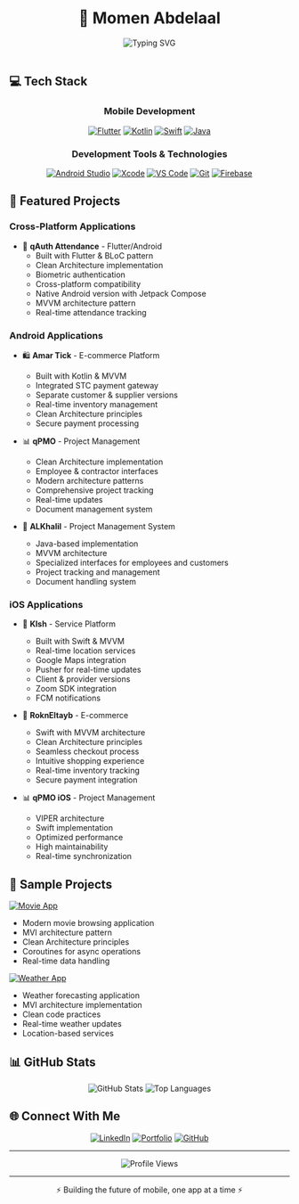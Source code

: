 # <div align="center">💫 Momen Abdelaal</div>

<div align="center">
  <img src="https://readme-typing-svg.demolab.com?font=Fira+Code&weight=600&size=22&duration=3000&pause=1000&color=0EA5E9&center=true&vCenter=true&width=435&lines=Senior+Mobile+Engineer;Flutter+%26+Native+Development;Building+Beautiful+Apps" alt="Typing SVG" />
</div>

<br/>


## 💻 Tech Stack

<div align="center">

### Mobile Development
[![Flutter](https://img.shields.io/badge/Flutter-%2302569B.svg?style=for-the-badge&logo=Flutter&logoColor=white&labelColor=0EA5E9)](https://flutter.dev)
[![Kotlin](https://img.shields.io/badge/Kotlin-%230095D5.svg?style=for-the-badge&logo=kotlin&logoColor=white&labelColor=0EA5E9)](https://kotlinlang.org)
[![Swift](https://img.shields.io/badge/Swift-%23FA7343.svg?style=for-the-badge&logo=swift&logoColor=white&labelColor=0EA5E9)](https://developer.apple.com/swift/)
[![Java](https://img.shields.io/badge/Java-%23ED8B00.svg?style=for-the-badge&logo=java&logoColor=white&labelColor=0EA5E9)](https://www.java.com)

### Development Tools & Technologies
[![Android Studio](https://img.shields.io/badge/Android%20Studio-3DDC84.svg?style=for-the-badge&logo=android-studio&logoColor=white&labelColor=0EA5E9)](https://developer.android.com/studio)
[![Xcode](https://img.shields.io/badge/Xcode-007ACC?style=for-the-badge&logo=Xcode&logoColor=white&labelColor=0EA5E9)](https://developer.apple.com/xcode/)
[![VS Code](https://img.shields.io/badge/VS%20Code-0078d7.svg?style=for-the-badge&logo=visual-studio-code&logoColor=white&labelColor=0EA5E9)](https://code.visualstudio.com)
[![Git](https://img.shields.io/badge/git-%23F05033.svg?style=for-the-badge&logo=git&logoColor=white&labelColor=0EA5E9)](https://git-scm.com)
[![Firebase](https://img.shields.io/badge/Firebase-FFCA28?style=for-the-badge&logo=firebase&logoColor=white&labelColor=0EA5E9)](https://firebase.google.com)

</div>

## 📱 Featured Projects

### Cross-Platform Applications
- 🔐 **qAuth Attendance** - Flutter/Android
  - Built with Flutter & BLoC pattern
  - Clean Architecture implementation
  - Biometric authentication
  - Cross-platform compatibility
  - Native Android version with Jetpack Compose
  - MVVM architecture pattern
  - Real-time attendance tracking

### Android Applications
- 🛍️ **Amar Tick** - E-commerce Platform
  - Built with Kotlin & MVVM
  - Integrated STC payment gateway
  - Separate customer & supplier versions
  - Real-time inventory management
  - Clean Architecture principles
  - Secure payment processing

- 📊 **qPMO** - Project Management
  - Clean Architecture implementation
  - Employee & contractor interfaces
  - Modern architecture patterns
  - Comprehensive project tracking
  - Real-time updates
  - Document management system

- 📱 **ALKhalil** - Project Management System
  - Java-based implementation
  - MVVM architecture
  - Specialized interfaces for employees and customers
  - Project tracking and management
  - Document handling system

### iOS Applications
- 🚗 **Klsh** - Service Platform
  - Built with Swift & MVVM
  - Real-time location services
  - Google Maps integration
  - Pusher for real-time updates
  - Client & provider versions
  - Zoom SDK integration
  - FCM notifications

- 🛒 **RoknEltayb** - E-commerce
  - Swift with MVVM architecture
  - Clean Architecture principles
  - Seamless checkout process
  - Intuitive shopping experience
  - Real-time inventory tracking
  - Secure payment integration

- 📊 **qPMO iOS** - Project Management
  - VIPER architecture
  - Swift implementation
  - Optimized performance
  - High maintainability
  - Real-time synchronization

## 🔬 Sample Projects

[![Movie App](https://img.shields.io/badge/Movie_App-MVI_Architecture-0EA5E9?style=for-the-badge&logo=github)](https://github.com/momenabdelaal/MoveMVIProject)
- Modern movie browsing application
- MVI architecture pattern
- Clean Architecture principles
- Coroutines for async operations
- Real-time data handling

[![Weather App](https://img.shields.io/badge/Weather_App-MVI_Pattern-0EA5E9?style=for-the-badge&logo=github)](https://github.com/momenabdelaal/Weather-MVI_Project)
- Weather forecasting application
- MVI architecture implementation
- Clean code practices
- Real-time weather updates
- Location-based services

## 📊 GitHub Stats

<div align="center">
  <img src="https://github-readme-stats.vercel.app/api?username=momenabdelaal&show_icons=true&theme=react&hide_border=true&bg_color=0D1117&title_color=0EA5E9&icon_color=3B82F6" alt="GitHub Stats"/>
  <img src="https://github-readme-stats.vercel.app/api/top-langs/?username=momenabdelaal&theme=react&hide_border=true&bg_color=0D1117&title_color=0EA5E9&layout=compact" alt="Top Languages"/>
</div>

## 🌐 Connect With Me

<div align="center">
  
[![LinkedIn](https://img.shields.io/badge/LinkedIn-%230077B5.svg?style=for-the-badge&logo=linkedin&logoColor=white&labelColor=0EA5E9)](https://www.linkedin.com/in/YOUR_LINKEDIN)
[![Portfolio](https://img.shields.io/badge/Portfolio-%23000000.svg?style=for-the-badge&logo=firefox&logoColor=white&labelColor=0EA5E9)](https://momenabdelaal.github.io)
[![GitHub](https://img.shields.io/badge/GitHub-%23121011.svg?style=for-the-badge&logo=github&logoColor=white&labelColor=0EA5E9)](https://github.com/momenabdelaal)

</div>

---

<div align="center">
  
![Profile Views](https://komarev.com/ghpvc/?username=momenabdelaal&color=0EA5E9&style=for-the-badge)

</div>

---
<div align="center">⚡ Building the future of mobile, one app at a time ⚡</div>
